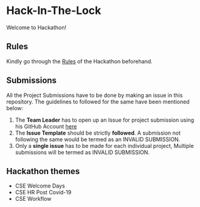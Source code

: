 # Hack-In-The-Lock
Welcome to Hackathon!  


## Rules
Kindly go through the [Rules](Rules.md) of the Hackathon beforehand.

## Submissions
All the Project Submissions have to be done by making an issue in this repository. The guidelines to followed for the same have been mentioned below:
1. The **Team Leader** has to open up an Issue for project submission using his GitHub Account [here](https://github.com/ScientificClubofESI/Hack-In-The-Lock/issues/new/choose)
2. The **Issue Template** should be strictly **followed**. A submission not following the same would be termed as an INVALID SUBMISSION.
4. Only a **single issue** has to be made for each individual project, Multiple submissions will be termed as INVALID SUBMISSION.

## Hackathon themes 
- CSE Welcome Days
- CSE HR Post Covid-19
- CSE Workflow
